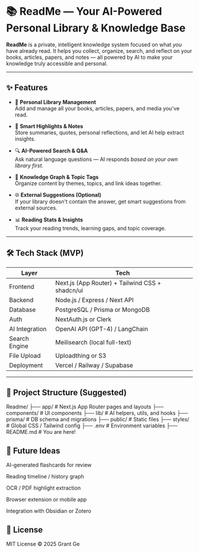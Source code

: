 # 📚 ReadMe — Your AI-Powered Personal Library & Knowledge Base

**ReadMe** is a private, intelligent knowledge system focused on what *you* have already read. It helps you collect, organize, search, and reflect on your books, articles, papers, and notes — all powered by AI to make your knowledge truly accessible and personal.

---

## ✨ Features

- 📖 **Personal Library Management**  
  Add and manage all your books, articles, papers, and media you've read.

- 📝 **Smart Highlights & Notes**  
  Store summaries, quotes, personal reflections, and let AI help extract insights.

- 🔍 **AI-Powered Search & Q&A**  
  Ask natural language questions — AI responds *based on your own library first*.

- 🧠 **Knowledge Graph & Topic Tags**  
  Organize content by themes, topics, and link ideas together.

- 🌐 **External Suggestions (Optional)**  
  If your library doesn't contain the answer, get smart suggestions from external sources.

- 📊 **Reading Stats & Insights**  
  Track your reading trends, learning gaps, and topic coverage.

---

## 🛠️ Tech Stack (MVP)

| Layer         | Tech                          |
|---------------|-------------------------------|
| Frontend      | Next.js (App Router) + Tailwind CSS + shadcn/ui |
| Backend       | Node.js / Express / Next API |
| Database      | PostgreSQL / Prisma or MongoDB |
| Auth          | NextAuth.js or Clerk          |
| AI Integration| OpenAI API (GPT-4) / LangChain |
| Search Engine | Meilisearch (local full-text) |
| File Upload   | Uploadthing or S3             |
| Deployment    | Vercel / Railway / Supabase   |

---

## 📂 Project Structure (Suggested)

Readme/
├── app/ # Next.js App Router pages and layouts
├── components/ # UI components
├── lib/ # AI helpers, utils, and hooks
├── prisma/ # DB schema and migrations
├── public/ # Static files
├── styles/ # Global CSS / Tailwind config
├── .env # Environment variables
├── README.md # You are here!

## 🧪 Future Ideas
AI-generated flashcards for review

Reading timeline / history graph

OCR / PDF highlight extraction

Browser extension or mobile app

Integration with Obsidian or Zotero

## 📜 License
MIT License © 2025 Grant Ge
